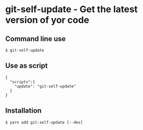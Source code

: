 # git-self-update - Get the latest version of yor code

## Command line use

```
$ git-self-update
```

## Use as script

```
{
  "scripts":{
    "update": "git-self-update"
  }
}
```

## Installation

```
$ yarn add git-self-update [--dev]

```
